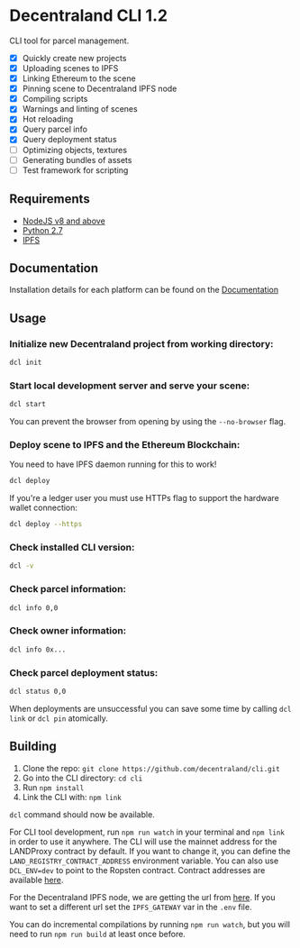 # Decentraland CLI 1.2

CLI tool for parcel management.

- [x] Quickly create new projects
- [x] Uploading scenes to IPFS
- [x] Linking Ethereum to the scene
- [x] Pinning scene to Decentraland IPFS node
- [x] Compiling scripts
- [x] Warnings and linting of scenes
- [x] Hot reloading
- [x] Query parcel info
- [x] Query deployment status
- [ ] Optimizing objects, textures
- [ ] Generating bundles of assets
- [ ] Test framework for scripting

## Requirements

- [NodeJS v8 and above](https://github.com/decentraland/cli#nodejs-installation)
- [Python 2.7](https://www.python.org/downloads/)
- [IPFS](https://dist.ipfs.io/#go-ipfs)

## Documentation

Installation details for each platform can be found on the [Documentation](https://docs.decentraland.org/documentation/installation-guide/)

## Usage

### Initialize new Decentraland project **from working directory**:

```bash
dcl init
```

### Start local development server and serve your scene:

```bash
dcl start
```

You can prevent the browser from opening by using the `--no-browser` flag.

### Deploy scene to IPFS and the Ethereum Blockchain:

You need to have IPFS daemon running for this to work!

```bash
dcl deploy
```

If you're a ledger user you must use HTTPs flag to support the hardware wallet connection:

```bash
dcl deploy --https
```

### Check installed CLI version:

```bash
dcl -v
```

### Check parcel information:

```bash
dcl info 0,0
```

### Check owner information:

```bash
dcl info 0x...
```

### Check parcel deployment status:

```bash
dcl status 0,0
```

When deployments are unsuccessful you can save some time by calling `dcl link` or `dcl pin` atomically.

## Building

1.  Clone the repo: `git clone https://github.com/decentraland/cli.git`
2.  Go into the CLI directory: `cd cli`
3.  Run `npm install`
4.  Link the CLI with: `npm link`

`dcl` command should now be available.

For CLI tool development, run `npm run watch` in your terminal and `npm link` in order to use it anywhere. The CLI will use the mainnet address for the LANDProxy contract by default. If you want to change it, you can define the `LAND_REGISTRY_CONTRACT_ADDRESS` environment variable. You can also use `DCL_ENV=dev` to point to the Ropsten contract. Contract addresses are available [here](https://contracts.decentraland.org/addresses.json).

For the Decentraland IPFS node, we are getting the url from [here](decentraland.github.io/ipfs-node/url.json). If you want to set a different url set the `IPFS_GATEWAY` var in the `.env` file.

You can do incremental compilations by running `npm run watch`, but you will need to run `npm run build` at least once before.

